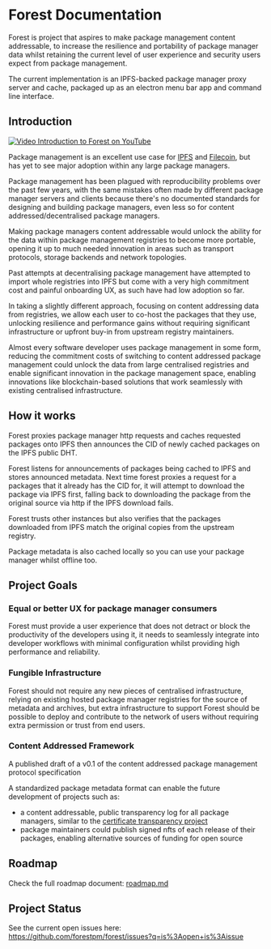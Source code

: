 # Forest Documentation

Forest is project that aspires to make package management content addressable, to increase the resilience and portability of package manager data whilst retaining the current level of user experience and security users expect from package management.

The current implementation is an IPFS-backed package manager proxy server and cache, packaged up as an electron menu bar app and command line interface.

## Introduction

[![Video Introduction to Forest on YouTube](https://img.youtube.com/vi/uNuPJHP2lfU/0.jpg)](https://www.youtube.com/watch?v=uNuPJHP2lfU)

Package management is an excellent use case for [IPFS](https://ipfs.io) and [Filecoin](https://filecoin.io), but has yet to see major adoption within any large package managers.

Package management has been plagued with reproducibility problems over the past few years, with the same mistakes often made by different package manager servers and clients because there's no documented standards for designing and building package managers, even less so for content addressed/decentralised package managers.

Making package managers content addressable would unlock the ability for the data within package management registries to become more portable, opening it up to much needed innovation in areas such as transport protocols, storage backends and network topologies.

Past attempts at decentralising package management have attempted to import whole registries into IPFS but come with a very high commitment cost and painful onboarding UX, as such have had low adoption so far.

In taking a slightly different approach, focusing on content addressing data from registries, we allow each user to co-host the packages that they use, unlocking resilience and performance gains without requiring significant infrastructure or upfront buy-in from upstream registry maintainers.

Almost every software developer uses package management in some form, reducing the commitment costs of switching to content addressed package management could unlock the data from large centralised registries and enable significant innovation in the package management space, enabling innovations like blockchain-based solutions that work seamlessly with existing centralised infrastructure.

## How it works

Forest proxies package manager http requests and caches requested packages onto IPFS then announces the CID of newly cached packages on the IPFS public DHT.

Forest listens for announcements of packages being cached to IPFS and stores announced metadata. Next time forest proxies a request for a packages that it already has the CID for, it will attempt to download the package via IPFS first, falling back to downloading the package from the original source via http if the IPFS download fails.

Forest trusts other instances but also verifies that the packages downloaded from IPFS match the original copies from the upstream registry.

Package metadata is also cached locally so you can use your package manager whilst offline too.

## Project Goals

### Equal or better UX for package manager consumers

Forest must provide a user experience that does not detract or block the productivity of the developers using it, it needs to seamlessly integrate into developer workflows with minimal configuration whilst providing high performance and reliability.

### Fungible Infrastructure

Forest should not require any new pieces of centralised infrastructure, relying on existing hosted package manager registries for the source of metadata and archives, but extra infrastructure to support Forest should be possible to deploy and contribute to the network of users without requiring extra permission or trust from end users.

### Content Addressed Framework

A published draft of a v0.1 of the content addressed package management protocol specification

A standardized package metadata format can enable the future development of projects such as:
* a content addressable, public transparency log for all package managers, similar to the [certificate transparency project](https://certificate.transparency.dev/)
* package maintainers could publish signed nfts of each release of their packages, enabling alternative sources of funding for open source

## Roadmap

Check the full roadmap document: [roadmap.md](roadmap.md)

## Project Status

See the current open issues here: https://github.com/forestpm/forest/issues?q=is%3Aopen+is%3Aissue
